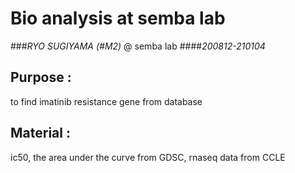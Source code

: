 # Bio analysis at semba lab
###_RYO SUGIYAMA (#M2)_ @ semba lab
####_200812-210104_

## **Purpose** : 
to find imatinib resistance gene from database
## **Material** : 
ic50, the area under the curve from GDSC, 
rnaseq data from CCLE

